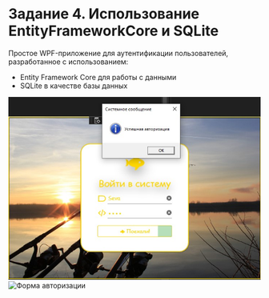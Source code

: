 <h1>Задание 4. Использование EntityFrameworkCore и SQLite</h1>

<p>
  Простое WPF-приложение для аутентификации пользователей,
  разработанное с использованием:
  <ul>
    <li>Entity Framework Core для работы с данными</li>
    <li>SQLite в качестве базы данных</li>
  </ul>
</p>

<p>

</p>

<div class="screenshots">
  <img src="screenshots/1.jpg" alt="Главный экран приложения">
  <img src="screenshots/2.jpg" alt="Форма авторизации">
</div>
